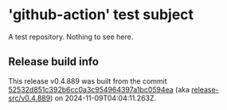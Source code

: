 # 'github-action' test subject

A test repository. Nothing to see here.


## Release build info

This release v0.4.889 was built from the commit [52532d851c392b6cc0a3c954964397a1bc0594ea](https://github.com/kattecon/gh-release-test-ga/tree/52532d851c392b6cc0a3c954964397a1bc0594ea) (aka [release-src/v0.4.889](https://github.com/kattecon/gh-release-test-ga/tree/release-src/v0.4.889)) on 2024-11-09T04:04:11.263Z.
        